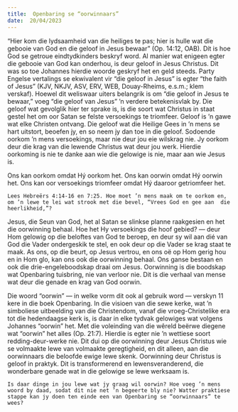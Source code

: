 ```yaml
---
title:  Openbaring se “oorwinnaars”
date:  20/04/2023
---
```


“Hier kom die lydsaamheid van die heiliges te pas; hier is hulle wat die gebooie van God en die geloof in Jesus bewaar” (Op. 14:12, OAB). Dít is hoe God se getroue eindtydkinders beskryf word. Al manier wat enigeen egter die gebooie van God kan onderhou, is deur geloof in Jesus Christus. Dit was so toe Johannes hierdie woorde geskryf het en geld steeds. Party Engelse vertalings se ekwivalent vir “die geloof in Jesus” is egter “the faith of Jesus” (KJV, NKJV, ASV, ERV, WEB, Douay-Rheims, e.s.m.; klem verskaf). Hoewel dit weliswaar uiters belangrik is om “die geloof in Jesus te bewaar,” voeg “die geloof van Jesus” ’n verdere betekenisvlak by. Die geloof wat gevolglik hier ter sprake is, is die soort wat Christus in staat gestel het om oor Satan se felste versoekings te triomfeer. Geloof is ’n gawe wat elke Christen ontvang. Die geloof wat die Heilige Gees in ’n mens se hart uitstort, beoefen jy, en so neem jy dan toe in die geloof. Sodoende oorkom ’n mens versoekings, maar nie deur jou eie wilskrag nie. Jy oorkom deur die krag van die lewende Christus wat deur jou werk. Hierdie oorkoming is nie te danke aan wie die gelowige is nie, maar aan wie Jesus is.

Ons kan oorkom omdat Hý oorkom het. Ons kan oorwin omdat Hý oorwin het. Ons kan oor versoekings triomfeer omdat Hý daaroor getriomfeer het.

`Lees Hebreërs 4:14-16 en 7:25. Hoe moet ’n mens maak om te oorkom en, om ’n lewe te lei wat strook met die bevel, “Vrees God en gee aan  die heerlikheid,”?`

Jesus, die Seun van God, het al Satan se slinkse planne raakgesien en het die oorwinning behaal. Hoe het Hy versoekings die hoof gebied? — deur Hom gelowig op die beloftes van God te beroep, en deur sy wil aan dié van God die Vader ondergeskik te stel, en ook deur op die Vader se krag staat te maak. As ons, op die beurt, op Jesus vertrou, en ons oë op Hom gerig hou en in Hom glo, kan ons ook die oorwinning behaal. Ons ganse bestaan en ook die drie-engeleboodskap draai om Jesus. Oorwinning is die boodskap wat Openbaring tuisbring, nie van verloor nie. Dit is die verhaal van mense wat deur die genade en krag van God oorwin.

Die woord “oorwin” — in welke vorm dit ook al gebruik word — verskyn 11 kere in die boek Openbaring. In die visioen van die sewe kerke, wat ’n simboliese uitbeelding van die Christendom, vanaf die vroeg-Christelike era tot die hedendaagse kerk is, is daar in elke tydvak gelowiges wat volgens Johannes “oorwin” het. Met die voleinding van die wêreld beërwe diegene wat “oorwin” het alles (Op. 21:7). Hierdie is egter nie ’n wettiese soort redding-deur-werke nie. Dit dui op die oorwinning deur Jesus Christus wie se volmaakte lewe van volmaakte geregtigheid, en dit alleen, aan die oorwinnaars die beloofde ewige lewe skenk. Oorwinning deur Christus is geloof in praktyk. Dit is transformerend en lewensveranderend, die wonderbare genade wat in die gelowige se lewe werksaam is.

`Is daar dinge in jou lewe wat jy graag wil oorwin? Hoe voeg ’n mens woord by daad, sodat dit nie net ’n begeerte bly nie? Watter praktiese stappe kan jy doen ten einde een van Openbaring se “oorwinnaars” te wees?`